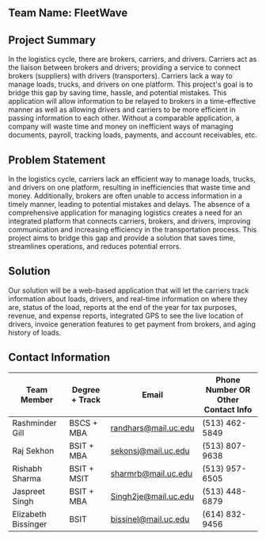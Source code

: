 ## Team Name: FleetWave

## Project Summary

In the logistics cycle, there are brokers, carriers, and drivers. Carriers act as the liaison between brokers and drivers; providing a service to connect brokers (suppliers) with drivers (transporters). Carriers lack a way to manage loads, trucks, and drivers on one platform. This project's goal is to bridge this gap by saving time, hassle, and potential mistakes. This application will allow information to be relayed to brokers in a time-effective manner as well as allowing drivers and carriers to be more efficient in passing information to each other. Without a comparable application, a company will waste time and money on inefficient ways of managing documents, payroll, tracking loads, payments, and account receivables, etc.

## Problem Statement

In the logistics cycle, carriers lack an efficient way to manage loads, trucks, and drivers on one platform, resulting in inefficiencies that waste time and money. Additionally, brokers are often unable to access information in a timely manner, leading to potential mistakes and delays. The absence of a comprehensive application for managing logistics creates a need for an integrated platform that connects carriers, brokers, and drivers, improving communication and increasing efficiency in the transportation process. This project aims to bridge this gap and provide a solution that saves time, streamlines operations, and reduces potential errors.

## Solution

Our solution will be a web-based application that will let the carriers track information about loads, drivers, and real-time information on where they are, status of the load, reports at the end of the year for tax purposes, revenue, and expense reports, integrated GPS to see the live location of drivers, invoice generation features to get payment from brokers, and aging history of loads.

## Contact Information

| Team Member        | Degree + Track | Email               | Phone Number OR Other Contact Info |
|--------------------|----------------|---------------------|-----------------------------------|
| Rashminder Gill    | BSCS + MBA     | randhars@mail.uc.edu | (513) 462-5849                    |
| Raj Sekhon         | BSIT + MBA     | sekonsj@mail.uc.edu  | (513) 807-9638                    |
| Rishabh Sharma     | BSIT + MSIT    | sharmrb@mail.uc.edu  | (513) 957-6505                    |
| Jaspreet Singh     | BSIT + MBA     | Singh2je@mail.uc.edu | (513) 448-6879                    |
| Elizabeth Bissinger | BSIT         | bissinel@mail.uc.edu | (614) 832-9456                    |
